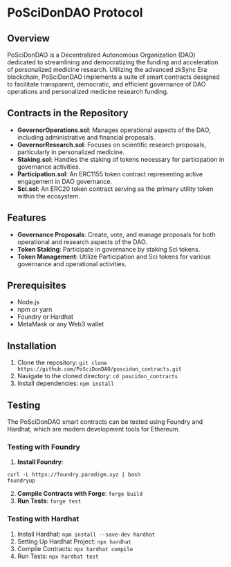 # PoSciDonDAO Protocol

## Overview
PoSciDonDAO is a Decentralized Autonomous Organization (DAO) dedicated to streamlining and democratizing the funding and acceleration of personalized medicine research. Utilizing the advanced zkSync Era blockchain, PoSciDonDAO implements a suite of smart contracts designed to facilitate transparent, democratic, and efficient governance of DAO operations and  personalized medicine research funding.

## Contracts in the Repository
- **GovernorOperations.sol**: Manages operational aspects of the DAO, including administrative and financial proposals.
- **GovernorResearch.sol**: Focuses on scientific research proposals, particularly in personalized medicine.
- **Staking.sol**: Handles the staking of tokens necessary for participation in governance activities.
- **Participation.sol**: An ERC1155 token contract representing active engagement in DAO governance.
- **Sci.sol**: An ERC20 token contract serving as the primary utility token within the ecosystem.

## Features
- **Governance Proposals**: Create, vote, and manage proposals for both operational and research aspects of the DAO.
- **Token Staking**: Participate in governance by staking Sci tokens.
- **Token Management**: Utilize Participation and Sci tokens for various governance and operational activities.

## Prerequisites
- Node.js
- npm or yarn
- Foundry or Hardhat
- MetaMask or any Web3 wallet

## Installation
1. Clone the repository: ```git clone https://github.com/PoSciDonDAO/poscidon_contracts.git```
2. Navigate to the cloned directory: ```cd poscidon_contracts```
3. Install dependencies: ```npm install```

## Testing
The PoSciDonDAO smart contracts can be tested using Foundry and Hardhat, which are modern development tools for Ethereum.

### Testing with Foundry
1. **Install Foundry**:
```
curl -L https://foundry.paradigm.xyz | bash
foundryup
```
2. **Compile Contracts with Forge**: ```forge build```
3. **Run Tests**: ```forge test```

### Testing with Hardhat
1. Install Hardhat: ```npm install --save-dev hardhat```
2. Setting Up Hardhat Project: ```npx hardhat```
3. Compile Contracts: ```npx hardhat compile```
4. Run Tests: ```npx hardhat test```



